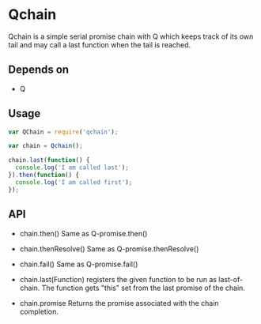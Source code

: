 # Qchain 

Qchain is a simple serial promise chain with Q which keeps track of its own tail and may call a last function when the tail is reached.

## Depends on

* Q

## Usage

```js
var QChain = require('qchain');

var chain = Qchain();

chain.last(function() { 
  console.log('I am called last');
}).then(function() {
  console.log('I am called first');
});
```

## API

* chain.then()
Same as Q-promise.then()

* chain.thenResolve()
Same as Q-promise.thenResolve()

* chain.fail()
Same as Q-promise.fail()

* chain.last(Function)
registers the given function to be run as last-of-chain. 
The function gets "this" set from the last promise of the chain.

* chain.promise
Returns the promise associated with the chain completion.